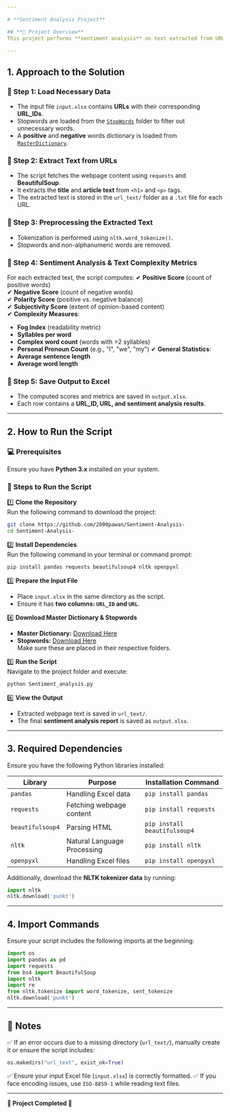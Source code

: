 ```yaml
---

# **Sentiment Analysis Project**

## **📌 Project Overview**
This project performs **sentiment analysis** on text extracted from URLs using **Natural Language Processing (NLP)** techniques. It analyzes the sentiment and readability of the extracted content and saves the results in an Excel file.

---
```


## **1. Approach to the Solution**

### **🔹 Step 1: Load Necessary Data**
- The input file `input.xlsx` contains **URLs** with their corresponding **URL_IDs**.
- Stopwords are loaded from the [`StopWords`](https://github.com/2000pawan/Sentiment-Analysis-/tree/main/StopWords) folder to filter out unnecessary words.
- A **positive** and **negative** words dictionary is loaded from [`MasterDictionary`](https://github.com/2000pawan/Sentiment-Analysis-/tree/main/MasterDictionary).

### **🔹 Step 2: Extract Text from URLs**
- The script fetches the webpage content using `requests` and **BeautifulSoup**.
- It extracts the **title** and **article text** from `<h1>` and `<p>` tags.
- The extracted text is stored in the `url_text/` folder as a `.txt` file for each URL.

### **🔹 Step 3: Preprocessing the Extracted Text**
- Tokenization is performed using `nltk.word_tokenize()`.
- Stopwords and non-alphanumeric words are removed.

### **🔹 Step 4: Sentiment Analysis & Text Complexity Metrics**
For each extracted text, the script computes:
✔ **Positive Score** (count of positive words)  
✔ **Negative Score** (count of negative words)  
✔ **Polarity Score** (positive vs. negative balance)  
✔ **Subjectivity Score** (extent of opinion-based content)  
✔ **Complexity Measures**:
   - **Fog Index** (readability metric)
   - **Syllables per word**
   - **Complex word count** (words with >2 syllables)
   - **Personal Pronoun Count** (e.g., "I", "we", "my")
✔ **General Statistics**:
   - **Average sentence length**
   - **Average word length**

### **🔹 Step 5: Save Output to Excel**
- The computed scores and metrics are saved in `output.xlsx`.
- Each row contains a **URL_ID, URL, and sentiment analysis results**.

---

## **2. How to Run the Script**

### **💻 Prerequisites**
Ensure you have **Python 3.x** installed on your system.

### **📌 Steps to Run the Script**

1️⃣ **Clone the Repository**  
Run the following command to download the project:
```sh
git clone https://github.com/2000pawan/Sentiment-Analysis-
cd Sentiment-Analysis-
```

2️⃣ **Install Dependencies**  
Run the following command in your terminal or command prompt:
```sh
pip install pandas requests beautifulsoup4 nltk openpyxl
```

3️⃣ **Prepare the Input File**  
- Place `input.xlsx` in the same directory as the script.
- Ensure it has **two columns: `URL_ID` and `URL`**.

4️⃣ **Download Master Dictionary & Stopwords**  
- **Master Dictionary:** [Download Here](https://github.com/2000pawan/Sentiment-Analysis-/tree/main/MasterDictionary)  
- **Stopwords:** [Download Here](https://github.com/2000pawan/Sentiment-Analysis-/tree/main/StopWords)  
Make sure these are placed in their respective folders.

5️⃣ **Run the Script**  
Navigate to the project folder and execute:
```sh
python Sentiment_analysis.py
```

6️⃣ **View the Output**  
- Extracted webpage text is saved in `url_text/`.
- The final **sentiment analysis report** is saved as `output.xlsx`.

---

## **3. Required Dependencies**
Ensure you have the following Python libraries installed:

| **Library**        | **Purpose**  | **Installation Command** |
|--------------------|-------------|-------------------------|
| `pandas`          | Handling Excel data  | `pip install pandas` |
| `requests`        | Fetching webpage content  | `pip install requests` |
| `beautifulsoup4`  | Parsing HTML  | `pip install beautifulsoup4` |
| `nltk`            | Natural Language Processing  | `pip install nltk` |
| `openpyxl`        | Handling Excel files  | `pip install openpyxl` |

Additionally, download the **NLTK tokenizer data** by running:
```python
import nltk
nltk.download('punkt')
```

---

## **4. Import Commands**
Ensure your script includes the following imports at the beginning:
```python
import os
import pandas as pd
import requests
from bs4 import BeautifulSoup
import nltk
import re
from nltk.tokenize import word_tokenize, sent_tokenize
nltk.download('punkt')
```

---

## **📌 Notes**
✅ If an error occurs due to a missing directory (`url_text/`), manually create it or ensure the script includes:
```python
os.makedirs("url_text", exist_ok=True)
```
✅ Ensure your input Excel file (`input.xlsx`) is correctly formatted.
✅ If you face encoding issues, use `ISO-8859-1` while reading text files.

---

**🎯 Project Completed 🚀**
